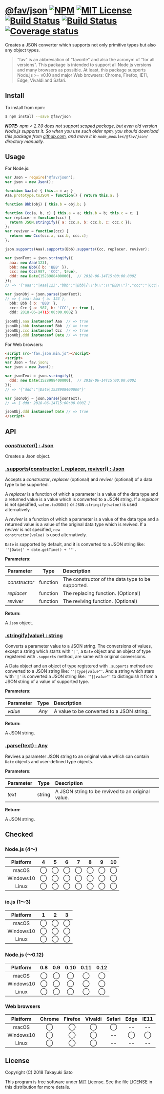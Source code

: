 # [@fav/json][repo-url] [![NPM][npm-img]][npm-url] [![MIT License][mit-img]][mit-url] [![Build Status][travis-img]][travis-url] [![Build Status][appveyor-img]][appveyor-url] [![Coverage status][coverage-img]][coverage-url]

Creates a JSON converter which supports not only primitive types but also any object types.

> "fav" is an abbreviation of "favorite" and also the acronym of "for all versions".
> This package is intended to support all Node.js versions and many browsers as possible.
> At least, this package supports Node.js >= v0.10 and major Web browsers: Chrome, Firefox, IE11, Edge, Vivaldi and Safari.

## Install

To install from npm:

```sh
$ npm install --save @fav/json
```

***NOTE:*** *npm < 2.7.0 does not support scoped package, but even old version Node.js supports it. So when you use such older npm, you should download this package from [github.com][repo-url], and move it in `node_modules/@fav/json/` directory manually.*


## Usage

For Node.js:

```js
var Json = require('@fav/json');
var json = new Json();

function Aaa(a) { this.a = a; }
Aaa.prototype.toJSON = function() { return this.a; }

function Bbb(obj) { this.b = obj.b; }

function Ccc(a, b, c) { this.a = a; this.b = b; this.c = c; }
var replacer = function(ccc) {
  return JSON.stringify({ a: ccc.a, b: ccc.b, c: ccc.c });
};
var reviver = function(ccc) {
  return new Ccc(ccc.a, ccc.b, ccc.c);
};

json.supports(Aaa).supports(Bbb).supports(Ccc, replacer, reviver);

var jsonText = json.stringify({
  aaa: new Aaa(123),
  bbb: new Bbb({ b: 'BBB' }),
  ccc: new Ccc(987, 'CCC', true),
  ddd: new Date(1528988400000),  // 2018-06-14T15:00:00.000Z
});
// => '{"aaa":"|Aaa|123","bbb":"|Bbb|{\\"b\\":\\"BBB\\"}","ccc":"|Ccc|{\\"a\\":987,\\"b\\":\\"CCC\\",\\"c\\":true}","ddd":"|Date|1528988400000"}'

var jsonObj = json.parse(jsonText);
// => { aaa: Aaa { a: 123 },
  bbb: Bbb { b: 'BBB' },
  ccc: Ccc { a: 987, b: 'CCC', c: true },
  ddd: 2018-06-14T15:00:00.000Z }
  
jsonObj.aaa instanceof Aaa  // => true
jsonObj.bbb instanceof Bbb  // => true
jsonObj.ccc instanceof Ccc  // => true
jsonObj.ddd instanceof Date // => true
```

For Web browsers:

```html
<script src="fav.json.min.js"></script>
<script>
var Json = fav.json;
var json = new Json();

var jsonText = json.stringify({
  ddd: new Date(1528988400000),  // 2018-06-14T15:00:00.000Z
});
// => '{"ddd":"|Date|1528988400000"}'

var jsonObj = json.parse(jsonText);
// => { ddd: 2018-06-14T15:00:00.000Z }

jsonObj.ddd instanceof Date // => true
</script>
```


## API

### <u>*constructor*() : Json</u>

Creates a Json object. 

### <u>.supports(constructor [, replacer, reviver]) : Json</u>

Accepts a *constructor*, *replacer* (optional) and *reviver* (optional) of a data type to be supported.

A *replacer* is a function of which a parameter is a value of the data type and a returned value is a value which is converted to a JSON string. 
If a *replacer* is not specified, <code><i>value</i>.toJSON()</code> or <code>JSON.stringify(<i>value</i>)</code> is used alternatively.

A *reviver* is a function of which a parameter is a value of the data type and a returned value is a value of the original data type which is revived.
If a *reviver* is not specified, <code>new constructor(<i>value</i>)</code> is used alternatively.

`Date` is supported by default, and it is converted to a JSON string like: `'"|Date|' + date.getTime() + '"'`.

**Parameters:**

| Parameter    |  Type    | Description                                       |
|:-------------|:--------:|:--------------------------------------------------|
| *constructor*| function | The constructor of the data type to be supported. |
| *replacer*   | function | The replacing function. (Optional)                |
| *reviver*    | function | The reviving function. (Optional)                 |

**Return:**

A `Json` object.


### <u>.stringify(value) : string</u>

Converts a parameter value to a JSON string.
The conversions of values, except a string which starts with `'|'`, a `Date` object and an object of type registered with `.supports` method, are same with original conversions. 

A Data object and an object of type registered with `.supports` method are converted to a JSON string like: <code>'"|<i>type</i>|<i>value</i>"'</code>.
And a string which stars with `'|'` is converted a JSON string like: <code>'"||<i>value</i>"'</code> to distinguish it from a JSON string of a value of supported type.

**Parameters:**

| Parameter    |  Type    | Description                                 |
|:-------------|:--------:|:--------------------------------------------|
| *value*      | *Any*    | A value to be converted to a JSON string.   |

**Return:**

A JSON string.

### <u>.parse(text) : Any</u>

Revives a parameter JSON string to an original value which can contain `Date` objects and user-defined type objects.

**Parameters:**

| Parameter    |  Type    | Description                                       |
|:-------------|:--------:|:--------------------------------------------------|
| *text*       | string   | A JSON string to be revived to an original value. |

**Return:**

A JSON string.


## Checked                                                                      

### Node.js (4〜)

| Platform  |   4    |   5    |   6    |   7    |   8    |   9    |   10   |
|:---------:|:------:|:------:|:------:|:------:|:------:|:------:|:------:|
| macOS     |&#x25ef;|&#x25ef;|&#x25ef;|&#x25ef;|&#x25ef;|&#x25ef;|&#x25ef;|
| Windows10 |&#x25ef;|&#x25ef;|&#x25ef;|&#x25ef;|&#x25ef;|&#x25ef;|&#x25ef;|
| Linux     |&#x25ef;|&#x25ef;|&#x25ef;|&#x25ef;|&#x25ef;|&#x25ef;|&#x25ef;|

### io.js (1〜3)

| Platform  |   1    |   2    |   3    |
|:---------:|:------:|:------:|:------:|
| macOS     |&#x25ef;|&#x25ef;|&#x25ef;|
| Windows10 |&#x25ef;|&#x25ef;|&#x25ef;|
| Linux     |&#x25ef;|&#x25ef;|&#x25ef;|

### Node.js (〜0.12)

| Platform  |  0.8   |  0.9   |  0.10  |  0.11  |  0.12  |
|:---------:|:------:|:------:|:------:|:------:|:------:|
| macOS     |&#x25ef;|&#x25ef;|&#x25ef;|&#x25ef;|&#x25ef;|
| Windows10 |&#x25ef;|&#x25ef;|&#x25ef;|&#x25ef;|&#x25ef;|
| Linux     |&#x25ef;|&#x25ef;|&#x25ef;|&#x25ef;|&#x25ef;|

### Web browsers

| Platform  | Chrome | Firefox | Vivaldi | Safari |  Edge  | IE11   |
|:---------:|:------:|:-------:|:-------:|:------:|:------:|:------:|
| macOS     |&#x25ef;|&#x25ef; |&#x25ef; |&#x25ef;|   --   |   --   |
| Windows10 |&#x25ef;|&#x25ef; |&#x25ef; |   --   |&#x25ef;|&#x25ef;|
| Linux     |&#x25ef;|&#x25ef; |&#x25ef; |   --   |   --   |   --   |


## License

Copyright (C) 2018 Takayuki Sato

This program is free software under [MIT][mit-url] License.
See the file LICENSE in this distribution for more details.

[repo-url]: https://github.com/sttk/fav-json/
[npm-img]: https://img.shields.io/badge/npm-v0.0.0-blue.svg
[npm-url]: https://www.npmjs.com/package/@fav/text.camel-case
[mit-img]: https://img.shields.io/badge/license-MIT-green.svg
[mit-url]: https://opensource.org/licenses/MIT
[travis-img]: https://travis-ci.org/sttk/fav-json.svg?branch=master
[travis-url]: https://travis-ci.org/sttk/fav-json
[appveyor-img]: https://ci.appveyor.com/api/projects/status/github/sttk/fav-json?branch=master&svg=true
[appveyor-url]: https://ci.appveyor.com/project/sttk/fav-json
[coverage-img]: https://coveralls.io/repos/github/sttk/fav-json/badge.svg?branch=master
[coverage-url]: https://coveralls.io/github/sttk/fav-json?branch=master
